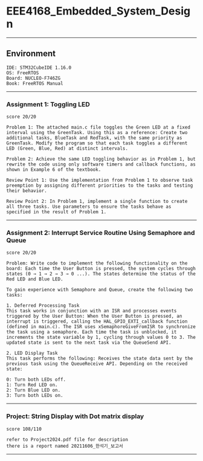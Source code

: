 # EEE4168_Embedded_System_Design  

***  

## Environment  
    IDE: STM32CubeIDE 1.16.0  
    OS: FreeRTOS  
    Board: NUCLEO-F746ZG  
    Book: FreeRTOS Manual  

***  

### Assignment 1: Toggling LED  
    score 20/20  
      
    Problem 1: The attached main.c file toggles the Green LED at a fixed interval using the GreenTask. Using this as a reference: Create two additional tasks, BlueTask and RedTask, with the same priority as GreenTask. Modify the program so that each task toggles a different LED (Green, Blue, Red) at distinct intervals.  
      
    Problem 2: Achieve the same LED toggling behavior as in Problem 1, but rewrite the code using only software timers and callback functions, as shown in Example 6 of the textbook.  
      
    Review Point 1: Use the implementation from Problem 1 to observe task preemption by assigning different priorities to the tasks and testing their behavior.  
      
    Review Point 2: In Problem 1, implement a single function to create all three tasks. Use parameters to ensure the tasks behave as specified in the result of Problem 1.  
      

***  

### Assignment 2: Interrupt Service Routine Using Semaphore and Queue  
    score 20/20  
      
    Problem: Write code to implement the following functionality on the board: Each time the User Button is pressed, the system cycles through states (0 → 1 → 2 → 3 → 0 ...). The states determine the status of the Red LED and Blue LED.  
      
    To gain experience with Semaphore and Queue, create the following two tasks:  
      
    1. Deferred Processing Task  
    This task works in conjunction with an ISR and processes events triggered by the User Button: When the User Button is pressed, an interrupt is triggered, calling the HAL_GPIO_EXTI_callback function (defined in main.c). The ISR uses xSemaphoreGiveFromISR to synchronize the task using a semaphore. Each time the task is unblocked, it increments the state variable by 1, cycling through values 0 to 3. The updated state is sent to the next task via the QueueSend API.  
      
    2. LED Display Task  
    This task performs the following: Receives the state data sent by the previous task using the QueueReceive API. Depending on the received state:  
      
    0: Turn both LEDs off.  
    1: Turn Red LED on.  
    2: Turn Blue LED on.  
    3: Turn both LEDs on.  
      
***  

### Project: String Display with Dot matrix display  
    score 108/110  
      
    refer to Project2024.pdf file for description  
    there is a report named 20211606_한석기_보고서  

***  

